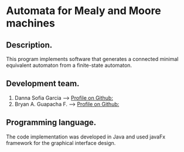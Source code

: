 # Automata for Mealy and Moore machines 

## Description.
This program implements software that generates a connected minimal equivalent automaton from a finite-state automaton.

## Development team.
  1. Danna Sofia Garcia --> [Profile on Github:](https://github.com/Dannasofiagarcia)
  2. Bryan A. Guapacha F. --> [Profile on Github:](https://github.com/BryanGF0822)

## Programming language.
The code implementation was developed in Java and used javaFx framework for the graphical interface design.
